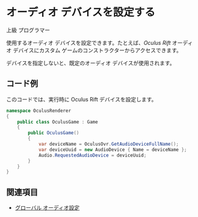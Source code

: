 # オーディオ デバイスを設定する

<span class="label label-doc-level">上級</span>
<span class="label label-doc-audience">プログラマー</span>

使用するオーディオ デバイスを設定できます。たとえば、_Oculus Rift_ オーディオ デバイスにカスタム ゲームのコンストラクターからアクセスできます。

デバイスを指定しないと、既定のオーディオ デバイスが使用されます。

## コード例

このコードでは、実行時に Oculus Rift デバイスを設定します。

```cs
namespace OculusRenderer
{
    public class OculusGame : Game
    {
        public OculusGame()
        {
            var deviceName = OculusOvr.GetAudioDeviceFullName();
            var deviceUuid = new AudioDevice { Name = deviceName };
            Audio.RequestedAudioDevice = deviceUuid;
        }
    }
}
```

## 関連項目
* [グローバル オーディオ設定](global-audio-settings.md)

